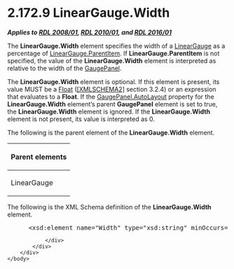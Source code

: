 <html dir="LTR" xmlns:mshelp="http://msdn.microsoft.com/mshelp" xmlns:ddue="http://ddue.schemas.microsoft.com/authoring/2003/5" xmlns:xlink="http://www.w3.org/1999/xlink" xmlns:tool="http://www.microsoft.com/tooltip">
    <head>
        <meta http-equiv="Content-Type" content="text/html; CHARSET=utf-8"></meta>
        <meta name="save" content="history"></meta>
        <title>2.172.9 LinearGauge.Width</title>
        <xml>
            <mshelp:toctitle title="2.172.9 LinearGauge.Width"></mshelp:toctitle>
            <mshelp:rltitle title="[MS-RDL]: LinearGauge.Width"></mshelp:rltitle>
            <mshelp:keyword index="A" term="fd7434ea-3f32-4ad8-838c-ed224213a602"></mshelp:keyword>
            <mshelp:attr name="DCSext.ContentType" value="open specification"></mshelp:attr>
            <mshelp:attr name="AssetID" value="fd7434ea-3f32-4ad8-838c-ed224213a602"></mshelp:attr>
            <mshelp:attr name="TopicType" value="kbRef"></mshelp:attr>
            <mshelp:attr name="DCSext.Title" value="[MS-RDL]: LinearGauge.Width" />
        </xml>
    </head>
    <body>
        <div id="header">
            <h1 class="heading">2.172.9 LinearGauge.Width</h1>
        </div>
        <div id="mainSection">
            <div id="mainBody">
                <div id="allHistory" class="saveHistory"></div>
                <div id="sectionSection0" class="section" name="collapseableSection">
                    

<p><b><i>Applies to </i></b><a href="1e855f94-4617-47e4-b89e-0856c6cb420f.html"><b><i>RDL 2008/01</i></b></a><b><i>,
</i></b><a href="3428e690-a348-4ec7-8a6a-8efb42d2cdee.html"><b><i>RDL 2010/01</i></b></a><b><i>,
and </i></b><a href="52ce3983-2bfc-4e72-9359-42aaf5fe4509.html"><b><i>RDL 2016/01</i></b></a></p>

<p>The <b>LinearGauge.Width</b> element specifies the width of
a <a href="021b569b-07ae-462a-ac62-d3ab51f183f5.html">LinearGauge</a> as a
percentage of <a href="d5b58662-e4b0-425f-b6d5-c0c229baeea0.html">LinearGauge.ParentItem</a>.
If <b>LinearGauge.ParentItem</b> is not specified, the value of the <b>LinearGauge.Width</b>
element is interpreted as relative to the width of the <a href="f01744d3-79fa-4f30-94bf-a1ffa6bde2ac.html">GaugePanel</a>.</p>

<p>The <b>LinearGauge.Width</b> element is optional. If this
element is present, its value MUST be a <a href="c7d0946f-992e-4abc-a304-09b53e030692.html">Float</a> (<a href="https://go.microsoft.com/fwlink/?LinkId=90610">[XMLSCHEMA2]</a> section
3.2.4) or an expression that evaluates to a <b>Float</b>. If the <a href="f9d6ec8d-393e-41b9-9ba6-e13c09aff56c.html">GaugePanel.AutoLayout</a>
property for the <b>LinearGauge.Width</b> element’s parent <b>GaugePanel</b>
element is set to true, the <b>LinearGauge.Width</b> element is ignored. If the
<b>LinearGauge.Width</b> element is not present, its value is interpreted
as 0.</p>

<p>The following is the parent element of the <b>LinearGauge.Width</b>
element.</p>

<table>
 <thead>
  <tr>
   <th>
   <p>Parent elements</p>
   </th>
  </tr>
 </thead>
 <tr>
  <td>
  <p>LinearGauge</p>
  </td>
 </tr>
</table>

<p>The following is the XML Schema definition of the <b>LinearGauge.Width</b>
element.</p>

<dl>
<dd>
<div><pre> &lt;xsd:element name=&quot;Width&quot; type=&quot;xsd:string&quot; minOccurs=&quot;0&quot; /&gt;
</pre></div>
</dd></dl>


                </div>
            </div>
        </div>
    </body>
</html>